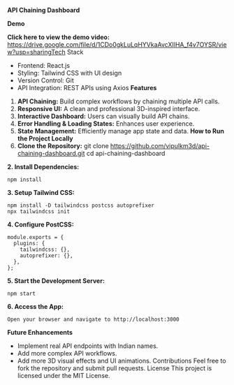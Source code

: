 **API Chaining Dashboard**

**Demo**

**Click here to view the demo video:** https://drive.google.com/file/d/1CDo0gkLuLqHYVkaAvcXIlHA_f4v7OYSR/view?usp=sharingTech Stack
- Frontend: React.js
- Styling: Tailwind CSS with UI design
- Version Control: Git
- API Integration: REST APIs using Axios
**Features**
1. **API Chaining:** Build complex workflows by chaining multiple API calls.
2. **Responsive  UI:** A clean and professional 3D-inspired interface.
3. **Interactive Dashboard:** Users can visually build API chains.
4. **Error Handling & Loading States:** Enhances user experience.
5. **State Management:** Efficiently manage app state and data.
**How to Run the Project Locally**
1. **Clone the Repository:**
    git clone https://github.com/vipulkm3d/api-chaining-dashboard.git
    cd api-chaining-dashboard

**2. Install Dependencies:**

    npm install

**3. Setup Tailwind CSS:**

    npm install -D tailwindcss postcss autoprefixer
    npx tailwindcss init

**4. Configure PostCSS:**

    module.exports = {
      plugins: {
        tailwindcss: {},
        autoprefixer: {},
      },
    };

**5. Start the Development Server:**

    npm start

**6. Access the App:**

    Open your browser and navigate to http://localhost:3000
**Future Enhancements**

- Implement real API endpoints with Indian names.
- Add more complex API workflows.
- Add more 3D visual effects and UI animations.
Contributions
Feel free to fork the repository and submit pull requests.
License
This project is licensed under the MIT License.
